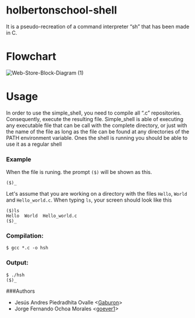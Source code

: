 # holbertonschool-shell
It is a pseudo-recreation of a command interpreter “sh” that has been made in C.

# Flowchart
 
![Web-Store-Block-Diagram (1)](https://user-images.githubusercontent.com/30449167/234930599-608d0c73-ac0c-458c-8066-2052de7a79ff.jpg)

# Usage
In order to use the simple_shell, you need to compile all “.c” repositories. Consequently, execute the resulting file.
Simple_shell is able of executing any executable file that can be call with the complete directory, or just with the name of the file as long as the file can be found at any directories of the PATH environment variable.
Ones the shell is running you should be able to use it as a regular shell

### Example
When the file is runing. the prompt `($)` will be shown as this.
```
($)_
```
Let's assume that you are working on a directory with the files `Hello`, `World` and `Hello_world.c`. When typing `ls`, your screen should look like this
```
($)ls
Hello  World  Hello_world.c
($)_
```

### Compilation:
```
$ gcc *.c -o hsh
```

### Output:
```
$ ./hsh
($)_
```
###Authors
* Jesús Andres Piedradhíta Ovalle <[Gaburon](https://github.com/Gaburon)>
* Jorge Fernando Ochoa Morales <[goever1](https://github.com/goever1)>
